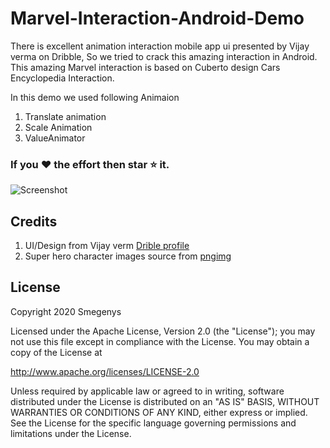 # Marvel-Interaction-Android-Demo

There is  excellent animation interaction mobile app ui presented by Vijay verma on Dribble, So we tried to crack this amazing interaction in Android. 
This amazing Marvel interaction is based on Cuberto design Cars Encyclopedia Interaction.

In this demo we used following Animaion 
1. Translate animation
2. Scale Animation
3. ValueAnimator 

### If you :heart: the effort then star :star: it.

<img src="./preview/preview.gif" alt="Screenshot"/>

## Credits

1. UI/Design from Vijay verm [Drible profile](https://dribbble.com/shots/5935613-Marvel-Movies-Interaction)
2. Super hero character images source from [pngimg](https://pngimg.com)


## License
Copyright 2020 Smegenys

Licensed under the Apache License, Version 2.0 (the "License"); you may not use this file except in compliance with the License. You may obtain a copy of the License at

http://www.apache.org/licenses/LICENSE-2.0

Unless required by applicable law or agreed to in writing, software distributed under the License is distributed on an "AS IS" BASIS, WITHOUT WARRANTIES OR CONDITIONS OF ANY KIND, either express or implied. See the License for the specific language governing permissions and limitations under the License.
